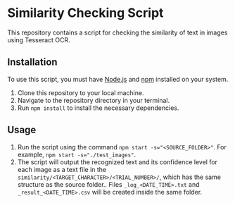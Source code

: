 # Similarity Checking Script

This repository contains a script for checking the similarity of text in images using Tesseract OCR.

## Installation

To use this script, you must have <a href="https://nodejs.org/en/" target="_new">Node.js</a> and <a href="https://www.npmjs.com/" target="_new">npm</a> installed on your system.

1. Clone this repository to your local machine.
2. Navigate to the repository directory in your terminal.
3. Run `npm install` to install the necessary dependencies.

## Usage

1. Run the script using the command `npm start -s="<SOURCE_FOLDER>"`. For example, `npm start -s="./test_images"`.
2. The script will output the recognized text and its confidence level for each image as a text file in the `similarity/<TARGET_CHARACTER>/<TRIAL_NUMBER>/`, which has the same structure as the source folder.. Files `_log_<DATE_TIME>.txt` and `_result_<DATE_TIME>.csv` will be created inside the same folder.
